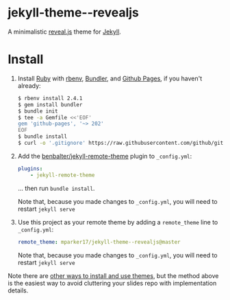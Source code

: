 # jekyll-theme--revealjs

A minimalistic [reveal.js][revealjs] theme for [Jekyll][jekyll].

[revealjs]: https://revealjs.com
[jekyll]: https://jekyllrb.com

# Install

1. Install [Ruby][ruby] with [rbenv][rbenv], [Bundler][bundler], and [Github Pages][github-pages], if you haven't already:
    ```bash
    $ rbenv install 2.4.1
    $ gem install bundler
    $ bundle init
    $ tee -a Gemfile <<'EOF'
    gem 'github-pages', '~> 202'
    EOF
    $ bundle install
    $ curl -o '.gitignore' https://raw.githubusercontent.com/github/gitignore/master/Jekyll.gitignore
    ```
2. Add the [benbalter/jekyll-remote-theme][benbalter-jekyll-remote-theme] plugin to `_config.yml`:

    ```yml
    plugins:
        - jekyll-remote-theme
    ```

    ... then run `bundle install`.

    Note that, because you made changes to `_config.yml`, you will need to restart `jekyll serve`

3. Use this project as your remote theme by adding a `remote_theme` line to `_config.yml`:

    ```yml
    remote_theme: mparker17/jekyll-theme--revealjs@master
    ```

    Note that, because you made changes to `_config.yml`, you will need to restart `jekyll serve`

Note there are [other ways to install and use themes][jekyll-themes], but the method above is the easiest way to avoid cluttering your slides repo with implementation details.

[ruby]: https://www.ruby-lang.org
[rbenv]: https://github.com/rbenv/rbenv
[bundler]: https://bundler.io
[github-pages]: https://github.com/github/pages-gem
[benbalter-jekyll-remote-theme]: https://github.com/benbalter/jekyll-remote-theme
[jekyll-themes]: https://jekyllrb.com/docs/themes/
